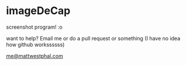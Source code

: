 # imageDeCap
screenshot program! :o

want to help? Email me or do a pull request or something (I have no idea how github workssssss)

me@mattwestphal.com
